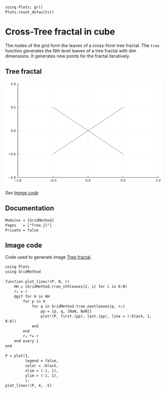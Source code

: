 ```@setup treefractal
using Plots; gr()
Plots.reset_defaults()
```

# Cross-Tree fractal in cube

  The nodes of the grid form the leaves of a cross-form tree fractal.
  The `tree` function generates the Nth level leaves of a tree fractal with dim dimensions. 
  It generates new points for the fractal iteratively.
  
## Tree fractal

  ![Tree fractal in 2D](./assets/tree_lines.gif)

  *See [Image code](@ref)*

## Documentation

```@autodocs
Modules = [GridMethod]
Pages   = ["Tree.jl"]
Private = false
```

## Image code

Code used to generate image [Tree fractal](@ref).

```@example treefractal
using Plots
using GridMethod

function plot_lines!(P, N, r)
    HH = [GridMethod.tree_nthleaves(2, i) for i in 0:N]
    r₀ = r
    @gif for H in HH
        for p in H
            for q in GridMethod.tree_nextleaves(p, r₀)
                pp = [p, q, [NaN, NaN]]
                plot!(P, first.(pp), last.(pp), line = (:black, 1, 0.6))
            end
        end
        r₀ *= r
    end every 1
end

P = plot(1,
         legend = false,
         color = :black,
         xlim = (-1, 1),
         ylim = (-1, 1),
         );
plot_lines!(P, 4, .5)
```
